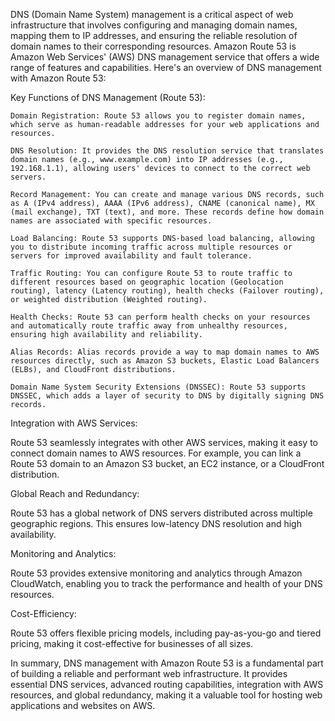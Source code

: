 DNS (Domain Name System) management is a critical aspect of web infrastructure that involves configuring and managing domain names, mapping them to IP addresses, and ensuring the reliable resolution of domain names to their corresponding resources. Amazon Route 53 is Amazon Web Services' (AWS) DNS management service that offers a wide range of features and capabilities. Here's an overview of DNS management with Amazon Route 53:

Key Functions of DNS Management (Route 53):

    Domain Registration: Route 53 allows you to register domain names, which serve as human-readable addresses for your web applications and resources.

    DNS Resolution: It provides the DNS resolution service that translates domain names (e.g., www.example.com) into IP addresses (e.g., 192.168.1.1), allowing users' devices to connect to the correct web servers.

    Record Management: You can create and manage various DNS records, such as A (IPv4 address), AAAA (IPv6 address), CNAME (canonical name), MX (mail exchange), TXT (text), and more. These records define how domain names are associated with specific resources.

    Load Balancing: Route 53 supports DNS-based load balancing, allowing you to distribute incoming traffic across multiple resources or servers for improved availability and fault tolerance.

    Traffic Routing: You can configure Route 53 to route traffic to different resources based on geographic location (Geolocation routing), latency (Latency routing), health checks (Failover routing), or weighted distribution (Weighted routing).

    Health Checks: Route 53 can perform health checks on your resources and automatically route traffic away from unhealthy resources, ensuring high availability and reliability.

    Alias Records: Alias records provide a way to map domain names to AWS resources directly, such as Amazon S3 buckets, Elastic Load Balancers (ELBs), and CloudFront distributions.

    Domain Name System Security Extensions (DNSSEC): Route 53 supports DNSSEC, which adds a layer of security to DNS by digitally signing DNS records.

Integration with AWS Services:

Route 53 seamlessly integrates with other AWS services, making it easy to connect domain names to AWS resources. For example, you can link a Route 53 domain to an Amazon S3 bucket, an EC2 instance, or a CloudFront distribution.

Global Reach and Redundancy:

Route 53 has a global network of DNS servers distributed across multiple geographic regions. This ensures low-latency DNS resolution and high availability.

Monitoring and Analytics:

Route 53 provides extensive monitoring and analytics through Amazon CloudWatch, enabling you to track the performance and health of your DNS resources.

Cost-Efficiency:

Route 53 offers flexible pricing models, including pay-as-you-go and tiered pricing, making it cost-effective for businesses of all sizes.

In summary, DNS management with Amazon Route 53 is a fundamental part of building a reliable and performant web infrastructure. It provides essential DNS services, advanced routing capabilities, integration with AWS resources, and global redundancy, making it a valuable tool for hosting web applications and websites on AWS.
